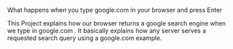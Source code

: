 What happens when you type google.com in your browser and press Enter

This Project explains how our browser returns a google search engine when we type in google.com . It basically explains how any server serves a requested search query using a google.com example.
